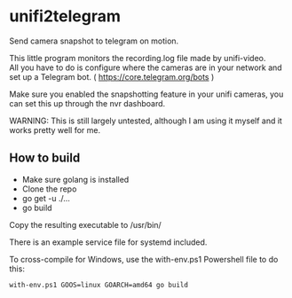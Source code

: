 # unifi2telegram
Send camera snapshot to telegram on motion.

This little program monitors the recording.log file made by unifi-video.  
All you have to do is configure where the cameras are in your network and set up a Telegram bot. ( https://core.telegram.org/bots )  

Make sure you enabled the snapshotting feature in your unifi cameras, you can set this up through the nvr dashboard.

WARNING: This is still largely untested, although I am using it myself and it works pretty well for me.

## How to build

* Make sure golang is installed
* Clone the repo
* go get -u ./...
* go build

Copy the resulting executable to /usr/bin/

There is an example service file for systemd included.

To cross-compile for Windows, use the with-env.ps1 Powershell file to do this:
```
with-env.ps1 GOOS=linux GOARCH=amd64 go build
```
